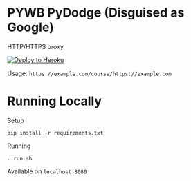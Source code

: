 # PYWB PyDodge (Disguised as Google)

HTTP/HTTPS proxy

[![Deploy to Heroku](https://www.herokucdn.com/deploy/button.svg)](https://heroku.com/deploy?template=https://github.com/BinBashBanana/PyDodge)

Usage: `https://example.com/course/https://example.com`

# Running Locally

Setup

`pip install -r requirements.txt`

Running

`. run.sh`

Available on `localhost:8080`